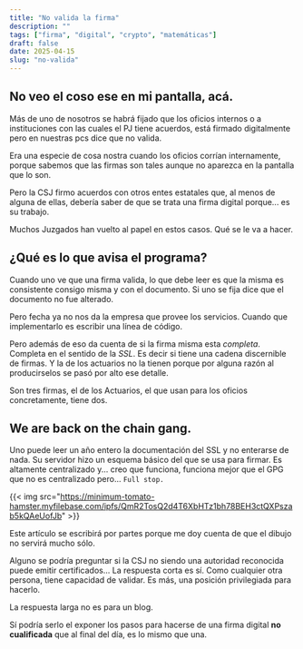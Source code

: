 ```yaml
---
title: "No valida la firma"
description: ""
tags: ["firma", "digital", "crypto", "matemáticas"]
draft: false
date: 2025-04-15
slug: "no-valida"
---
```


## No veo el coso ese en mi pantalla, acá.

Más de uno de nosotros se habrá fijado que los oficios internos o a instituciones con las cuales el PJ tiene acuerdos, está firmado digitalmente pero en nuestras pcs dice que no valida.

Era una especie de cosa nostra cuando los oficios corrían internamente, porque sabemos que las firmas son tales aunque no aparezca en la pantalla que lo son.

Pero la CSJ firmo acuerdos con otros entes estatales que, al menos de alguna de ellas, debería saber de que se trata una firma digital porque... es su trabajo.

Muchos Juzgados han vuelto al papel en estos casos. Qué se le va a hacer.

## ¿Qué es lo que avisa el programa?

Cuando uno ve que una firma valida, lo que debe leer es que la misma es consistente consigo misma y con el documento. Si uno se fija dice que el documento no fue alterado.

Pero fecha ya no nos da la empresa que provee los servicios. Cuando que implementarlo es escribir una línea de código.

Pero además de eso da cuenta de si la firma misma esta _completa_. Completa en el sentido de la _SSL_. Es decir si tiene una cadena discernible de firmas. Y la de los actuarios no la tienen porque por alguna razón al producirselos se pasó por alto ese detalle.

Son tres firmas, el de los Actuarios, el que usan para los oficios concretamente, tiene dos.

## We are back on the chain gang.

Uno puede leer un año entero la documentación del SSL y no enterarse de nada. Su servidor hizo un esquema básico del que se usa para firmar. Es altamente centralizado y... creo que funciona, funciona mejor que el GPG que no es centralizado pero... `Full stop.`

{{< img src="https://minimum-tomato-hamster.myfilebase.com/ipfs/QmR2TosQ2d4T6XbHTz1bh78BEH3ctQXPszab5kQAeUofJb" >}}

Este artículo se escribirá por partes porque me doy cuenta de que el dibujo no servirá mucho sólo. 

Alguno se podría preguntar si la CSJ no siendo una autoridad reconocida puede emitir certificados... La respuesta corta es sí. Como cualquier otra persona, tiene capacidad de validar. Es más, una posición privilegiada para hacerlo.

La respuesta larga no es para un blog.

Sí podría serlo el exponer los pasos para hacerse de una firma digital **no cualificada** que al final del día, es lo mismo que una.




